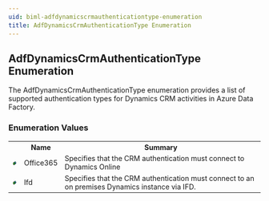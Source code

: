 ```yaml
---
uid: biml-adfdynamicscrmauthenticationtype-enumeration
title: AdfDynamicsCrmAuthenticationType Enumeration
---
```


## AdfDynamicsCrmAuthenticationType Enumeration

<div class="LanguageSummary"><div class ="SummaryItem">The AdfDynamicsCrmAuthenticationType enumeration provides a list of supported authentication types for Dynamics CRM activities in Azure Data Factory.</div></div>
<div class="EnumValueGroup">

### Enumeration Values

<table id="EnumValue" class="MemberList"><tbody><tr><th class="MemberTypeIconColumnHeader">&nbsp;</th><th class="MemberNameColumnHeader">Name</th><th class="MemberSummaryColumnHeader">Summary</th></tr><tr class="cd0"><td align="center" class="MemberTypeIcon"><img src="enumValue.png"></img></td><td class="MemberName">Office365</td><td class="MemberSummary"><div class ="SummaryItem">Specifies that the CRM authentication must connect to Dynamics Online</div></td></tr><tr class="cd1"><td align="center" class="MemberTypeIcon"><img src="enumValue.png"></img></td><td class="MemberName">Ifd</td><td class="MemberSummary"><div class ="SummaryItem">Specifies that the CRM authentication must connect to an on premises Dynamics instance via IFD.</div></td></tr></tbody></table>
</div>